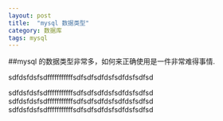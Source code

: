 ```yaml
---
layout: post
title:  "mysql 数据类型"
category: 数据库
tags: mysql
---
```


##mysql 的数据类型非常多，如何来正确使用是一件非常难得事情.

sdfdsfdsfsdfffffffffffsdfsdfsdfdsfsdfdsfsdfsd




sdfdsfdsfsdfffffffffffsdfsdfsdfdsfsdfdsfsdfsd
sdfdsfdsfsdfffffffffffsdfsdfsdfdsfsdfdsfsdfsd
sdfdsfdsfsdfffffffffffsdfsdfsdfdsfsdfdsfsdfsd

	



